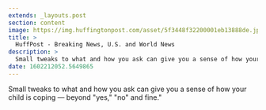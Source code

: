 ```yaml
--- 
extends: _layouts.post 
section: content 
image: https://img.huffingtonpost.com/asset/5f3448f32200001eb13888de.jpg 
title: > 
  HuffPost - Breaking News, U.S. and World News 
description: > 
  Small tweaks to what and how you ask can give you a sense of how your child is coping — beyond "yes," "no" and fine." 
date: 1602212052.5649865 
--- 
```

Small tweaks to what and how you ask can give you a sense of how your child is coping — beyond "yes," "no" and fine."